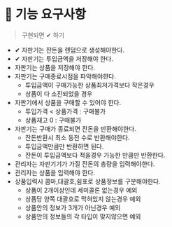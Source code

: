 # 🚀 기능 요구사항

> 구현되면 ✔︎ 하기
- ✔︎ 자판기는 잔돈을 랜덤으로 생성해야한다.
- ✔ 자판기는 투입금액을 저장해야 한다.
- 자판기는 상품을 저장해야 한다.
- 자판기는 구매종료시점을 파악해야햔다.
    - 투입금액이 구매가능한 상품최저가격보다 작은경우
    - 상품이 다 소진되었을 경우
- 자판기에서 상품을 구매할 수 있어야 한다.
    - 투입가격 < 상품가격 : 구매불가
    - 상품재고 0 : 구매불가
- 자판기는 구매가 종료되면 잔돈을 반환해야한다.
    - 잔돈반환시 최소 동전 수로 반환해야한다.
    - 투입금액만큼만 반환하면 된다.
    - 잔돈이 투입금액보다 적을경우 가능한 만큼만 반환한다.
- 관리자는 자판기기가 가질 잔돈의 총량을 입력해야한다.
- 관리자는 상품을 입력해야 한다.
- 상품입력시 콤마,대괄호,쉼표로 상품정보를 구분해야한다.
    - 상품이 2개이상인데 세미콜론 없는경우 예외
    - 상품당 양쪽 대괄호로 막혀있지 않는경우 예외
    - 상품안의 정보가 3개가 아닌경우 예외
    - 상품안의 정보들의 각 타입이 맞지않으면 예외

